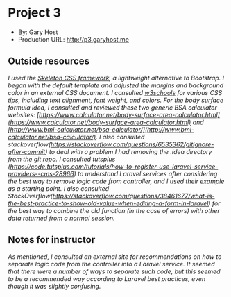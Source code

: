 # Project 3
+ By: Gary Host
+ Production URL: <http://p3.garyhost.me>

## Outside resources
*I used the [Skeleton CSS framework](http://getskeleton.com/), a lightweight alternative to Bootstrap. I began with the default template and adjusted the margins and background color in an external CSS document. I consulted [w3schools](https://www.w3schools.com/) for various CSS tips, including text alignment, font weight, and colors. For the body surface formula idea, I consulted and reviewed these two generic BSA calculator websites: [https://www.calculator.net/body-surface-area-calculator.html](https://www.calculator.net/body-surface-area-calculator.html) and [http://www.bmi-calculator.net/bsa-calculator/](http://www.bmi-calculator.net/bsa-calculator/). I also consulted stackoverflow(https://stackoverflow.com/questions/6535362/gitignore-after-commit) to deal with a problem I had removing the .idea directory from the git repo. I consulted tutsplus (https://code.tutsplus.com/tutorials/how-to-register-use-laravel-service-providers--cms-28966) to understand Laravel services after considering the best way to remove logic code from controller, and I used their example as a starting point. I also consulted StackOverflow(https://stackoverflow.com/questions/38461677/what-is-the-best-practice-to-show-old-value-when-editing-a-form-in-laravel) for the best way to combine the old function (in the case of errors) with other data returned from a normal session.*

## Notes for instructor
*As mentioned, I consulted an external site for recommendations on how to separate logic code from the controller into a Laravel service. It seemed that there were a number of ways to separate such code, but this seemed to be a recommended way according to Laravel best practices, even though it was slightly confusing.*
